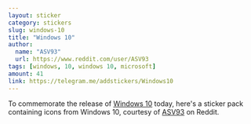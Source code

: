 ```yaml
---
layout: sticker
category: stickers
slug: windows-10
title: "Windows 10"
author:
  name: "ASV93"
  url: https://www.reddit.com/user/ASV93
tags: [windows, 10, windows 10, microsoft]
amount: 41
link: https://telegram.me/addstickers/Windows10
---
```


To commemorate the release of [Windows 10](http://www.microsoft.com/en-us/windows) today, here's a sticker pack containing icons from Windows 10, courtesy of [ASV93](https://www.reddit.com/user/ASV93) on Reddit.
